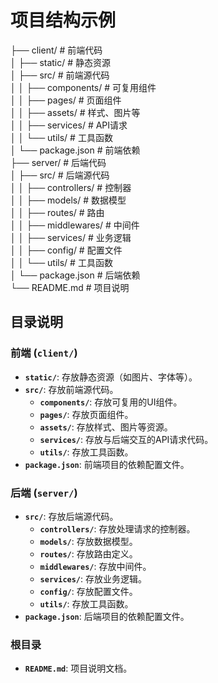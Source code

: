 # 项目结构示例
├── client/ # 前端代码  
│ ├── static/ # 静态资源  
│ ├── src/ # 前端源代码  
│ │ ├── components/ # 可复用组件  
│ │ ├── pages/ # 页面组件  
│ │ ├── assets/ # 样式、图片等  
│ │ ├── services/ # API请求  
│ │ └── utils/ # 工具函数  
│ └── package.json # 前端依赖  
├── server/ # 后端代码  
│ ├── src/ # 后端源代码  
│ │ ├── controllers/ # 控制器  
│ │ ├── models/ # 数据模型  
│ │ ├── routes/ # 路由  
│ │ ├── middlewares/ # 中间件  
│ │ ├── services/ # 业务逻辑  
│ │ ├── config/ # 配置文件  
│ │ └── utils/ # 工具函数  
│ └── package.json # 后端依赖  
└── README.md # 项目说明  
  
  
## 目录说明

### 前端 (`client/`)
- **`static/`**: 存放静态资源（如图片、字体等）。
- **`src/`**: 存放前端源代码。
  - **`components/`**: 存放可复用的UI组件。
  - **`pages/`**: 存放页面组件。
  - **`assets/`**: 存放样式、图片等资源。
  - **`services/`**: 存放与后端交互的API请求代码。
  - **`utils/`**: 存放工具函数。
- **`package.json`**: 前端项目的依赖配置文件。

### 后端 (`server/`)
- **`src/`**: 存放后端源代码。
  - **`controllers/`**: 存放处理请求的控制器。
  - **`models/`**: 存放数据模型。
  - **`routes/`**: 存放路由定义。
  - **`middlewares/`**: 存放中间件。
  - **`services/`**: 存放业务逻辑。
  - **`config/`**: 存放配置文件。
  - **`utils/`**: 存放工具函数。
- **`package.json`**: 后端项目的依赖配置文件。

### 根目录
- **`README.md`**: 项目说明文档。